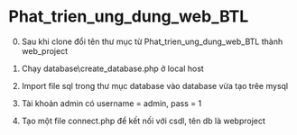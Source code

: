 # Phat_trien_ung_dung_web_BTL
0. Sau khi clone đổi tên thư mục từ Phat_trien_ung_dung_web_BTL thành web_project

1. Chạy database\create_database.php ở local host

2. Import file sql trong thư mục database vào database vừa tạo trêe mysql

3. Tài khoản admin có username = admin, pass = 1

4. Tạo một file connect.php để kết nối với csdl, tên db là webproject
